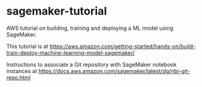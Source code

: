 # sagemaker-tutorial

AWS tutorial on building, training and deploying a ML model using SageMaker.

This tutorial is at https://aws.amazon.com/getting-started/hands-on/build-train-deploy-machine-learning-model-sagemaker/

Instructions to associate a Git repository with SageMaker notebook instances at https://docs.aws.amazon.com/sagemaker/latest/dg/nbi-git-repo.html
